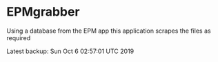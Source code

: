# EPMgrabber
Using a database from the EPM app this application scrapes the files as required


Latest backup: Sun Oct 6 02:57:01 UTC 2019
